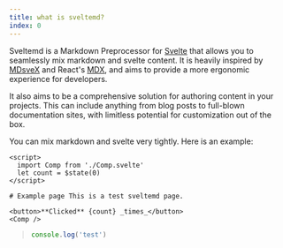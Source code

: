 ```yaml
---
title: what is sveltemd?
index: 0
---
```


Sveltemd is a Markdown Preprocessor for [Svelte](https://svelte.dev/) that allows you to seamlessly mix markdown and svelte content. It is heavily inspired by [MDsveX](https://github.com/pngwn/MDsveX) and React's [MDX](https://mdxjs.com/), and aims to provide a more ergonomic experience for developers.

It also aims to be a comprehensive solution for authoring content in your projects. This can include anything from blog posts to full-blown documentation sites, with limitless potential for customization out of the box.

You can mix markdown and svelte very tightly. Here is an example:

```svelte
<script>
  import Comp from './Comp.svelte'
  let count = $state(0)
</script>

# Example page This is a test sveltemd page.

<button>**Clicked** {count} _times_</button>
<Comp />
```

> ```js
> console.log('test')
> ```
